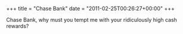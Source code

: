 +++
title = "Chase Bank"
date = "2011-02-25T00:26:27+00:00"
+++

Chase Bank, why must you tempt me with your ridiculously high cash rewards?
			